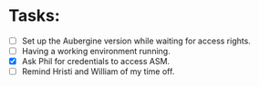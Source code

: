 # Tasks:
- [ ] Set up the Aubergine version while waiting for access rights.
- [ ] Having a working environment running.
- [x] Ask Phil for credentials to access ASM.
- [ ] Remind Hristi and William of my time off.